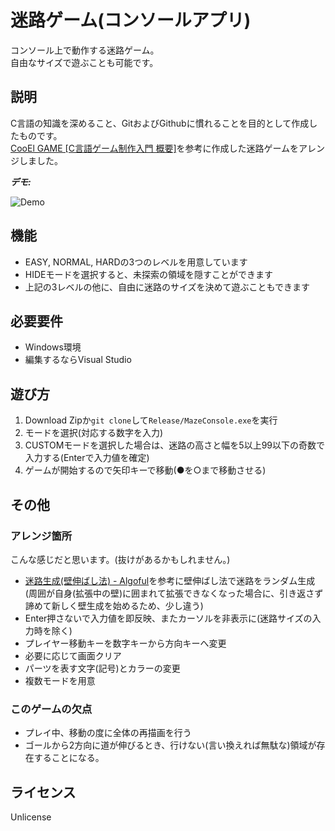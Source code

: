 # 迷路ゲーム(コンソールアプリ)

コンソール上で動作する迷路ゲーム。  
自由なサイズで遊ぶことも可能です。

## 説明

C言語の知識を深めること、GitおよびGithubに慣れることを目的として作成したものです。  
[CooEl GAME \[C言語ゲーム制作入門 概要\]](http://cooelgame.web.fc2.com/lecture_top.html)を参考に作成した迷路ゲームをアレンジしました。

***デモ:***

![Demo](https://github.com/mikiya1130/MazeConsole/wiki/images/MazeConsoleDemo.gif)

## 機能

- EASY, NORMAL, HARDの3つのレベルを用意しています
- HIDEモードを選択すると、未探索の領域を隠すことができます
- 上記の3レベルの他に、自由に迷路のサイズを決めて遊ぶこともできます

## 必要要件

- Windows環境
- 編集するならVisual Studio

## 遊び方

1. Download Zipか`git clone`して`Release/MazeConsole.exe`を実行
2. モードを選択(対応する数字を入力)
3. CUSTOMモードを選択した場合は、迷路の高さと幅を5以上99以下の奇数で入力する(Enterで入力値を確定)
4. ゲームが開始するので矢印キーで移動(●を○まで移動させる)

## その他

### アレンジ箇所

こんな感じだと思います。(抜けがあるかもしれません。)

- [迷路生成(壁伸ばし法) - Algoful](https://algoful.com/Archive/Algorithm/MazeExtend)を参考に壁伸ばし法で迷路をランダム生成(周囲が自身(拡張中の壁)に囲まれて拡張できなくなった場合に、引き返さず諦めて新しく壁生成を始めるため、少し違う)
- Enter押さないで入力値を即反映、またカーソルを非表示に(迷路サイズの入力時を除く)
- プレイヤー移動キーを数字キーから方向キーへ変更
- 必要に応じて画面クリア
- パーツを表す文字(記号)とカラーの変更
- 複数モードを用意

### このゲームの欠点

- プレイ中、移動の度に全体の再描画を行う
- ゴールから2方向に道が伸びるとき、行けない(言い換えれば無駄な)領域が存在することになる。

## ライセンス

Unlicense

